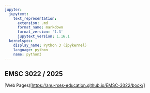 ```yaml
---
jupyter:
  jupytext:
    text_representation:
      extension: .md
      format_name: markdown
      format_version: '1.3'
      jupytext_version: 1.16.1
  kernelspec:
    display_name: Python 3 (ipykernel)
    language: python
    name: python3
---
```


## EMSC 3022 / 2025

[Web Pages)[https://anu-rses-education.github.io/EMSC-3022/book/]
